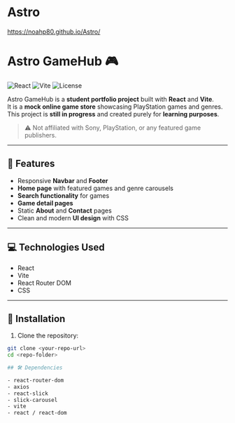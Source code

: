 # Astro

https://noahp80.github.io/Astro/

# Astro GameHub 🎮

![React](https://img.shields.io/badge/React-18-blue)
![Vite](https://img.shields.io/badge/Vite-4-green)
![License](https://img.shields.io/badge/License-Educational-orange)

Astro GameHub is a **student portfolio project** built with **React** and **Vite**.  
It is a **mock online game store** showcasing PlayStation games and genres.  
This project is **still in progress** and created purely for **learning purposes**.

> ⚠️ Not affiliated with Sony, PlayStation, or any featured game publishers.

---

## 🎯 Features

- Responsive **Navbar** and **Footer**  
- **Home page** with featured games and genre carousels  
- **Search functionality** for games  
- **Game detail pages**  
- Static **About** and **Contact** pages  
- Clean and modern **UI design** with CSS  

---

## 💻 Technologies Used

- React  
- Vite  
- React Router DOM  
- CSS   

---

## 🚀 Installation

1. Clone the repository:

```bash
git clone <your-repo-url>
cd <repo-folder>

## 🛠️ Dependencies

- react-router-dom  
- axios  
- react-slick  
- slick-carousel  
- vite  
- react / react-dom

